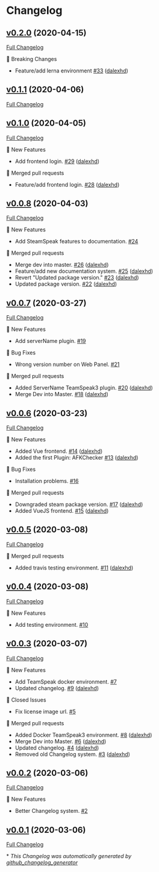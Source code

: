 # Changelog

## [v0.2.0](https://github.com/dalexhd/steamspeak/tree/v0.2.0) (2020-04-15)

[Full Changelog](https://github.com/dalexhd/steamspeak/compare/v0.1.1...v0.2.0)

:triangular_flag_on_post: Breaking Changes

- Feature/add lerna environment [\#33](https://github.com/dalexhd/SteamSpeak/pull/33) ([dalexhd](https://github.com/dalexhd))

## [v0.1.1](https://github.com/dalexhd/steamspeak/tree/v0.1.1) (2020-04-06)

[Full Changelog](https://github.com/dalexhd/steamspeak/compare/v0.1.0...v0.1.1)

## [v0.1.0](https://github.com/dalexhd/steamspeak/tree/v0.1.0) (2020-04-05)

[Full Changelog](https://github.com/dalexhd/steamspeak/compare/v0.0.8...v0.1.0)

:rocket: New Features

- Add frontend login. [\#29](https://github.com/dalexhd/SteamSpeak/pull/29) ([dalexhd](https://github.com/dalexhd))

:twisted_rightwards_arrows: Merged pull requests

- Feature/add frontend login. [\#28](https://github.com/dalexhd/SteamSpeak/pull/28) ([dalexhd](https://github.com/dalexhd))

## [v0.0.8](https://github.com/dalexhd/steamspeak/tree/v0.0.8) (2020-04-03)

[Full Changelog](https://github.com/dalexhd/steamspeak/compare/v0.0.7...v0.0.8)

:rocket: New Features

- Add SteamSpeak features to documentation. [\#24](https://github.com/dalexhd/SteamSpeak/issues/24)

:twisted_rightwards_arrows: Merged pull requests

- Merge dev into master. [\#26](https://github.com/dalexhd/SteamSpeak/pull/26) ([dalexhd](https://github.com/dalexhd))
- Feature/add new documentation system. [\#25](https://github.com/dalexhd/SteamSpeak/pull/25) ([dalexhd](https://github.com/dalexhd))
- Revert "Updated package version." [\#23](https://github.com/dalexhd/SteamSpeak/pull/23) ([dalexhd](https://github.com/dalexhd))
- Updated package version. [\#22](https://github.com/dalexhd/SteamSpeak/pull/22) ([dalexhd](https://github.com/dalexhd))

## [v0.0.7](https://github.com/dalexhd/steamspeak/tree/v0.0.7) (2020-03-27)

[Full Changelog](https://github.com/dalexhd/steamspeak/compare/v0.0.6...v0.0.7)

:rocket: New Features

- Add serverName plugin. [\#19](https://github.com/dalexhd/SteamSpeak/issues/19)

:bug: Bug Fixes

- Wrong version number on Web Panel. [\#21](https://github.com/dalexhd/SteamSpeak/issues/21)

:twisted_rightwards_arrows: Merged pull requests

- Added ServerName TeamSpeak3 plugin. [\#20](https://github.com/dalexhd/SteamSpeak/pull/20) ([dalexhd](https://github.com/dalexhd))
- Merge Dev into Master. [\#18](https://github.com/dalexhd/SteamSpeak/pull/18) ([dalexhd](https://github.com/dalexhd))

## [v0.0.6](https://github.com/dalexhd/steamspeak/tree/v0.0.6) (2020-03-23)

[Full Changelog](https://github.com/dalexhd/steamspeak/compare/v0.0.5...v0.0.6)

:rocket: New Features

- Added Vue frontend. [\#14](https://github.com/dalexhd/SteamSpeak/pull/14) ([dalexhd](https://github.com/dalexhd))
- Added the first Plugin: AFKChecker [\#13](https://github.com/dalexhd/SteamSpeak/pull/13) ([dalexhd](https://github.com/dalexhd))

:bug: Bug Fixes

- Installation problems. [\#16](https://github.com/dalexhd/SteamSpeak/issues/16)

:twisted_rightwards_arrows: Merged pull requests

- Downgraded steam package version. [\#17](https://github.com/dalexhd/SteamSpeak/pull/17) ([dalexhd](https://github.com/dalexhd))
- Added VueJS frontend. [\#15](https://github.com/dalexhd/SteamSpeak/pull/15) ([dalexhd](https://github.com/dalexhd))

## [v0.0.5](https://github.com/dalexhd/steamspeak/tree/v0.0.5) (2020-03-08)

[Full Changelog](https://github.com/dalexhd/steamspeak/compare/v0.0.4...v0.0.5)

:twisted_rightwards_arrows: Merged pull requests

- Added travis testing environment. [\#11](https://github.com/dalexhd/SteamSpeak/pull/11) ([dalexhd](https://github.com/dalexhd))

## [v0.0.4](https://github.com/dalexhd/steamspeak/tree/v0.0.4) (2020-03-08)

[Full Changelog](https://github.com/dalexhd/steamspeak/compare/v0.0.3...v0.0.4)

:rocket: New Features

- Add testing environment. [\#10](https://github.com/dalexhd/SteamSpeak/issues/10)

## [v0.0.3](https://github.com/dalexhd/steamspeak/tree/v0.0.3) (2020-03-07)

[Full Changelog](https://github.com/dalexhd/steamspeak/compare/v0.0.2...v0.0.3)

:rocket: New Features

- Add TeamSpeak docker environment. [\#7](https://github.com/dalexhd/SteamSpeak/issues/7)
- Updated changelog. [\#9](https://github.com/dalexhd/SteamSpeak/pull/9) ([dalexhd](https://github.com/dalexhd))

:non-potable_water: Closed Issues

- Fix license image url. [\#5](https://github.com/dalexhd/SteamSpeak/issues/5)

:twisted_rightwards_arrows: Merged pull requests

- Added Docker TeamSpeak3 environment. [\#8](https://github.com/dalexhd/SteamSpeak/pull/8) ([dalexhd](https://github.com/dalexhd))
- Merge Dev into Master. [\#6](https://github.com/dalexhd/SteamSpeak/pull/6) ([dalexhd](https://github.com/dalexhd))
- Updated changelog. [\#4](https://github.com/dalexhd/SteamSpeak/pull/4) ([dalexhd](https://github.com/dalexhd))
- Removed old Changelog system. [\#3](https://github.com/dalexhd/SteamSpeak/pull/3) ([dalexhd](https://github.com/dalexhd))

## [v0.0.2](https://github.com/dalexhd/steamspeak/tree/v0.0.2) (2020-03-06)

[Full Changelog](https://github.com/dalexhd/steamspeak/compare/v0.0.1...v0.0.2)

:rocket: New Features

- Better Changelog system. [\#2](https://github.com/dalexhd/SteamSpeak/issues/2)

## [v0.0.1](https://github.com/dalexhd/steamspeak/tree/v0.0.1) (2020-03-06)

[Full Changelog](https://github.com/dalexhd/steamspeak/compare/db8aa515651f180a5e53d932c5f816d256b51d3d...v0.0.1)



\* *This Changelog was automatically generated by [github_changelog_generator](https://github.com/github-changelog-generator/github-changelog-generator)*
